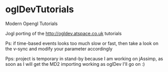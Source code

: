 oglDevTutorials
===============

Modern Opengl Tutorials

Jogl porting of the http://ogldev.atspace.co.uk tutorials


Ps: if time-based events looks too much slow or fast, then take a look on the v-sync and modify your parameter accordingly

Pps: project is temporary in stand-by because I am working on jAssimp, as soon as I will get the MD2 importing working as oglDev I'll go on :)
